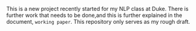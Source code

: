 This is a new project recently started for my NLP class at Duke. There is further work that needs to be done,and this is further explained in the document, `working paper`. This repository only serves as my rough draft.  
